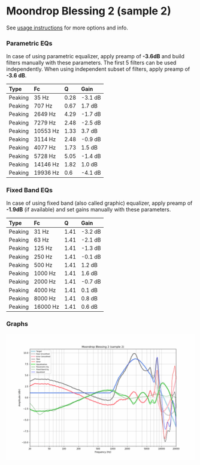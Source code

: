 # Moondrop Blessing 2 (sample 2)
See [usage instructions](https://github.com/jaakkopasanen/AutoEq#usage) for more options and info.

### Parametric EQs
In case of using parametric equalizer, apply preamp of **-3.6dB** and build filters manually
with these parameters. The first 5 filters can be used independently.
When using independent subset of filters, apply preamp of **-3.6 dB**.

| Type    | Fc       |    Q | Gain    |
|:--------|:---------|:-----|:--------|
| Peaking | 35 Hz    | 0.28 | -3.1 dB |
| Peaking | 707 Hz   | 0.67 | 1.7 dB  |
| Peaking | 2649 Hz  | 4.29 | -1.7 dB |
| Peaking | 7279 Hz  | 2.48 | -2.5 dB |
| Peaking | 10553 Hz | 1.33 | 3.7 dB  |
| Peaking | 3114 Hz  | 2.48 | -0.9 dB |
| Peaking | 4077 Hz  | 1.73 | 1.5 dB  |
| Peaking | 5728 Hz  | 5.05 | -1.4 dB |
| Peaking | 14146 Hz | 1.82 | 1.0 dB  |
| Peaking | 19936 Hz | 0.6  | -4.1 dB |

### Fixed Band EQs
In case of using fixed band (also called graphic) equalizer, apply preamp of **-1.9dB**
(if available) and set gains manually with these parameters.

| Type    | Fc       |    Q | Gain    |
|:--------|:---------|:-----|:--------|
| Peaking | 31 Hz    | 1.41 | -3.2 dB |
| Peaking | 63 Hz    | 1.41 | -2.1 dB |
| Peaking | 125 Hz   | 1.41 | -1.3 dB |
| Peaking | 250 Hz   | 1.41 | -0.1 dB |
| Peaking | 500 Hz   | 1.41 | 1.2 dB  |
| Peaking | 1000 Hz  | 1.41 | 1.6 dB  |
| Peaking | 2000 Hz  | 1.41 | -0.7 dB |
| Peaking | 4000 Hz  | 1.41 | 0.1 dB  |
| Peaking | 8000 Hz  | 1.41 | 0.8 dB  |
| Peaking | 16000 Hz | 1.41 | 0.6 dB  |

### Graphs
![](./Moondrop%20Blessing%202%20(sample%202).png)